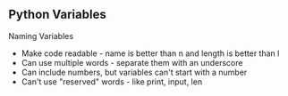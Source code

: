 ## Python Variables

Naming Variables

  * Make code readable - name is better than n and length is better than l
  * Can use multiple words - separate them with an underscore
  * Can include numbers, but variables can't start with a number
  * Can't use "reserved" words - like print, input, len